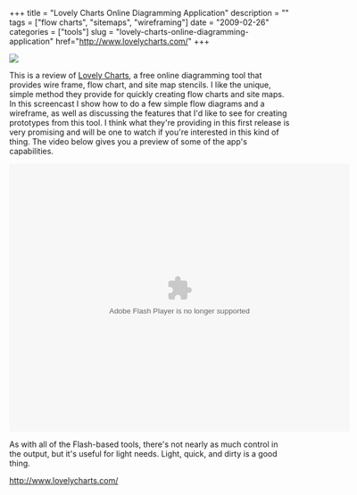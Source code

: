 +++
title = "Lovely Charts Online Diagramming Application"
description = ""
tags = ["flow charts", "sitemaps", "wireframing"]
date = "2009-02-26"
categories = ["tools"]
slug = "lovely-charts-online-diagramming-application"
href="http://www.lovelycharts.com/"
+++


<div class="tool-screenshot mb1"><a href="http://www.lovelycharts.com/"><img id="bluga-thumbnail-2668" class="bluga-thumbnail custom" src="//media.konigi.com/bluga/
wt522fa31de771b_custom.jpg"/></a></div><p>This is a review of <a href="http://www.lovelycharts.com/">Lovely Charts</a>, a free online diagramming tool that provides wire frame, flow chart, and site map stencils. I like the unique, simple method they provide for quickly creating flow charts and site maps. In this screencast I show how to do a few simple flow diagrams and a wireframe, as well as discussing the features that I'd like to see for creating prototypes from this tool. I think what they're providing in this first release is very promising and will be one to watch if you're interested in this kind of thing. The video below gives you a preview of some of the app's capabilities.</p>
<div class="video"><embed src="http://blip.tv/play/gshQ79NAAA.m4v" type="application/x-shockwave-flash" width="610" height="481" allowscriptaccess="always" allowfullscreen="true"></embed></div>
<p>As with all of the Flash-based tools, there's not nearly as much control in the output, but it's useful for light needs. Light, quick, and dirty is a good thing.</p>

<p><a href="http://www.lovelycharts.com/">http://www.lovelycharts.com/</a></p>
